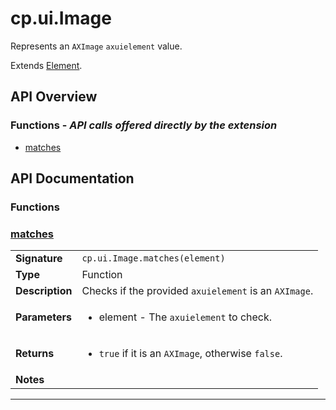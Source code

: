 # cp.ui.Image

Represents an `AXImage` `axuielement` value.

Extends [Element](cp.ui.Element.md).

## API Overview
### **Functions** - _API calls offered directly by the extension_
 * [matches](#matches)


## API Documentation

### Functions


### [matches](#matches)

|                                             |                                                                                     |
| --------------------------------------------|-------------------------------------------------------------------------------------|
| **Signature**                               | `cp.ui.Image.matches(element)`                                                                    |
| **Type**                                    | Function                                                                     |
| **Description**                             | Checks if the provided `axuielement` is an `AXImage`.                                                                     |
| **Parameters**                              | <ul><li>element  - The `axuielement` to check.</li></ul> |
| **Returns**                                 | <ul><li>`true` if it is an `AXImage`, otherwise `false`.</li></ul>          |
| **Notes**                                   | <ul></ul>                |

---
